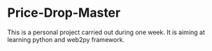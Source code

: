 # Price-Drop-Master
This is a personal project carried out during one week. It is aiming at learning python and web2py framework. 
